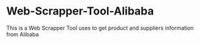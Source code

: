 # Web-Scrapper-Tool-Alibaba
This is a Web Scrapper Tool uses to get product and suppliers information from Alibaba
